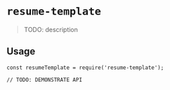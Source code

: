 # `resume-template`

> TODO: description

## Usage

```
const resumeTemplate = require('resume-template');

// TODO: DEMONSTRATE API
```
